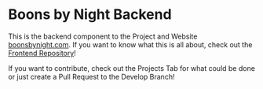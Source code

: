 # Boons by Night Backend

This is the backend component to the Project and Website [boonsbynight.com](https://boonsbynight.com/). If you want to know what this is all about, check out the [Frontend Repository](https://github.com/Byroks/vtm-relationship-boons)!

If you want to contribute, check out the Projects Tab for what could be done or just create a Pull Request to the Develop Branch!
